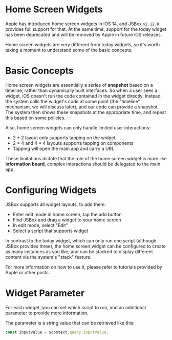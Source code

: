# Home Screen Widgets

Apple has introduced home screen widgets in iOS 14, and JSBox `v2.12.0` provides full support for that. At the same time, support for the today widget has been deprecated and will be removed by Apple in future iOS releases.

Home screen widgets are very different from today widgets, so it's worth taking a moment to understand some of the basic concepts.

# Basic Concepts

Home screen widgets are essentially a series of **snapshot** based on a timeline, rather than dynamically built interfaces. So when a user sees a widget, iOS doesn't run the code contained in the widget directly. Instead, the system calls the widget's code at some point (the "timeline" mechanism, we will discuss later), and our code can provide a snapshot. The system then shows these snapshots at the appropriate time, and repeat this based on some policies.

Also, home screen widgets can only handle limited user interactions:

- 2 * 2 layout only supports tapping on the widget
- 2 * 4 and 4 * 4 layouts supports tapping on components
- Tapping will open the main app and carry a URL

These limitations dictate that the role of the home screen widget is more like **information board**, complex interactions should be delegated to the main app.

# Configuring Widgets

JSBox supports all widget layouts, to add them:

- Enter edit mode in home screen, tap the add button
- Find JSBox and drag a widget to your home screen
- In edit mode, select "Edit"
- Select a script that supports widget

In contrast to the today widget, which can only run one script (although JSBox provides three), the home screen widget can be configured to create as many instances as you like, and can be stacked to display different content via the system's "stack" feature.

For more information on how to use it, please refer to tutorials provided by Apple or other posts.

# Widget Parameter

For each widget, you can set which script to run, and an additional parameter to provide more information.

The parameter is a string value that can be retrieved like this:

```js
const inputValue = $context.query.inputValue;
```